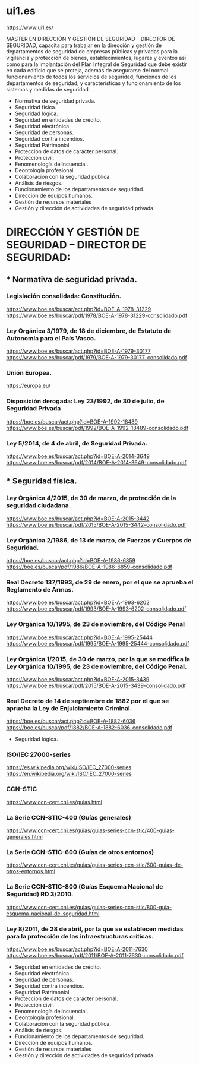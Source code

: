 # ui1.es
https://www.ui1.es/

MÁSTER EN DIRECCIÓN Y GESTIÓN DE SEGURIDAD – DIRECTOR DE SEGURIDAD, capacita para trabajar en la dirección y gestión de departamentos de seguridad de empresas públicas y privadas para la vigilancia y protección de bienes, establecimientos, lugares y eventos así como para la implantación del Plan Integral de Seguridad que debe existir en cada edificio que se proteja, además de asegurarse del normal funcionamiento de todos los servicios de seguridad, funciones de los departamentos de seguridad, y características y funcionamiento de los sistemas y medidas de seguridad.

* Normativa de seguridad privada.
* Seguridad física.
* Seguridad lógica.
* Seguridad en entidades de crédito.
* Seguridad electrónica.
* Seguridad de personas.
* Seguridad contra incendios.
* Seguridad Patrimonial
* Protección de datos de carácter personal.
* Protección civil.
* Fenomenología delincuencial.
* Deontología profesional.
* Colaboración con la seguridad pública.
* Análisis de riesgos.
* Funcionamiento de los departamentos de seguridad.
* Dirección de equipos humanos.
* Gestión de recursos materiales
* Gestión y dirección de actividades de seguridad privada.



# DIRECCIÓN Y GESTIÓN DE SEGURIDAD – DIRECTOR DE SEGURIDAD:

## * Normativa de seguridad privada.

### Legislación consolidada: Constitución. 
https://www.boe.es/buscar/act.php?id=BOE-A-1978-31229
https://www.boe.es/buscar/pdf/1978/BOE-A-1978-31229-consolidado.pdf

### Ley Orgánica 3/1979, de 18 de diciembre, de Estatuto de Autonomía para el País Vasco.
https://www.boe.es/buscar/act.php?id=BOE-A-1979-30177
https://www.boe.es/buscar/pdf/1979/BOE-A-1979-30177-consolidado.pdf

### Unión Europea.
https://europa.eu/

### Disposición derogada: Ley 23/1992, de 30 de julio, de Seguridad Privada
https://boe.es/buscar/act.php?id=BOE-A-1992-18489
https://www.boe.es/buscar/pdf/1992/BOE-A-1992-18489-consolidado.pdf

### Ley 5/2014, de 4 de abril, de Seguridad Privada.
https://www.boe.es/buscar/act.php?id=BOE-A-2014-3649
https://www.boe.es/buscar/pdf/2014/BOE-A-2014-3649-consolidado.pdf


## * Seguridad física.

### Ley Orgánica 4/2015, de 30 de marzo, de protección de la seguridad ciudadana.
https://www.boe.es/buscar/act.php?id=BOE-A-2015-3442
https://www.boe.es/buscar/pdf/2015/BOE-A-2015-3442-consolidado.pdf

### Ley Orgánica 2/1986, de 13 de marzo, de Fuerzas y Cuerpos de Seguridad.
https://boe.es/buscar/act.php?id=BOE-A-1986-6859
https://boe.es/buscar/pdf/1986/BOE-A-1986-6859-consolidado.pdf

### Real Decreto 137/1993, de 29 de enero, por el que se aprueba el Reglamento de Armas.
https://www.boe.es/buscar/act.php?id=BOE-A-1993-6202
https://www.boe.es/buscar/pdf/1993/BOE-A-1993-6202-consolidado.pdf


### Ley Orgánica 10/1995, de 23 de noviembre, del Código Penal
https://www.boe.es/buscar/act.php?id=BOE-A-1995-25444
https://www.boe.es/buscar/pdf/1995/BOE-A-1995-25444-consolidado.pdf

### Ley Orgánica 1/2015, de 30 de marzo, por la que se modifica la Ley Orgánica 10/1995, de 23 de noviembre, del Código Penal.
https://www.boe.es/buscar/act.php?id=BOE-A-2015-3439
https://www.boe.es/buscar/pdf/2015/BOE-A-2015-3439-consolidado.pdf

### Real Decreto de 14 de septiembre de 1882 por el que se aprueba la Ley de Enjuiciamiento Criminal.
https://boe.es/buscar/act.php?id=BOE-A-1882-6036
https://boe.es/buscar/pdf/1882/BOE-A-1882-6036-consolidado.pdf


* Seguridad lógica.

### ISO/IEC 27000-series
https://es.wikipedia.org/wiki/ISO/IEC_27000-series
https://en.wikipedia.org/wiki/ISO/IEC_27000-series


### CCN-STIC
https://www.ccn-cert.cni.es/guias.html

### La Serie CCN-STIC-400 (Guías generales)
https://www.ccn-cert.cni.es/guias/guias-series-ccn-stic/400-guias-generales.html

### La Serie CCN-STIC-600 (Guías de otros entornos) 
https://www.ccn-cert.cni.es/guias/guias-series-ccn-stic/600-guias-de-otros-entornos.html

### La Serie CCN-STIC-800 (Guías Esquema Nacional de Seguridad) RD 3/2010.
https://www.ccn-cert.cni.es/guias/guias-series-ccn-stic/800-guia-esquema-nacional-de-seguridad.html



### Ley 8/2011, de 28 de abril, por la que se establecen medidas para la protección de las infraestructuras críticas.
https://www.boe.es/buscar/act.php?id=BOE-A-2011-7630
https://www.boe.es/buscar/pdf/2011/BOE-A-2011-7630-consolidado.pdf


* Seguridad en entidades de crédito.
* Seguridad electrónica.
* Seguridad de personas.
* Seguridad contra incendios.
* Seguridad Patrimonial
* Protección de datos de carácter personal.
* Protección civil.
* Fenomenología delincuencial.
* Deontología profesional.
* Colaboración con la seguridad pública.
* Análisis de riesgos.
* Funcionamiento de los departamentos de seguridad.
* Dirección de equipos humanos.
* Gestión de recursos materiales
* Gestión y dirección de actividades de seguridad privada.
